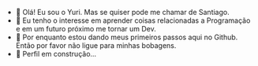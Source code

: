 - 👋 Olá! Eu sou o Yuri. Mas se quiser pode me chamar de Santiago.
- 👀 Eu tenho o interesse em aprender coisas relacionadas a Programação e em um futuro próximo me tornar um Dev.
- 🌱 Por enquanto estou dando meus primeiros passos aqui no Github. Então por favor não ligue para minhas bobagens.
- 🚧 Perfil em construção...


